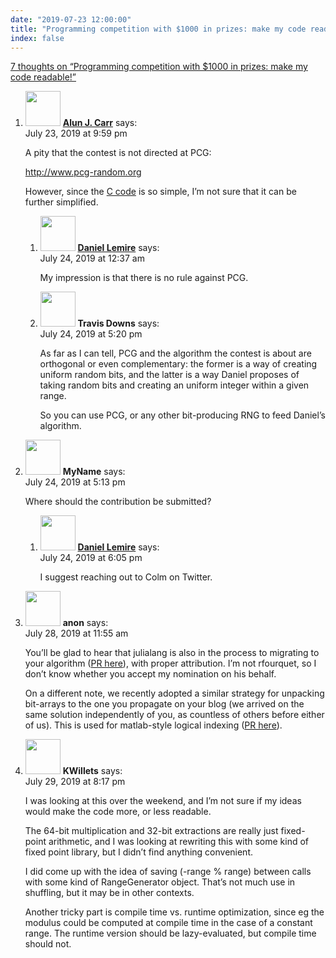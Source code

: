 ```yaml
---
date: "2019-07-23 12:00:00"
title: "Programming competition with $1000 in prizes: make my code readable!"
index: false
---
```


[7 thoughts on &ldquo;Programming competition with $1000 in prizes: make my code readable!&rdquo;](/lemire/blog/2019/07-23-programming-competition-with-1000-in-prizes-make-my-code-readable)

<ol class="comment-list">
<li id="comment-419699" class="comment even thread-even depth-1 parent">
<div class="comment-author vcard">
<img alt src="https://secure.gravatar.com/avatar/4d15a817efd25b5fe05594853f95ef10?s=56&#038;d=mm&#038;r=g" srcset="https://secure.gravatar.com/avatar/4d15a817efd25b5fe05594853f95ef10?s=112&#038;d=mm&#038;r=g 2x" class="avatar avatar-56 photo" height="56" width="56" decoding="async" /> <b class="fn"><a href="http://www.ucd.ie/research/people/mechanicalmaterialseng/assoc%20professoraluncarr/" class="url" rel="ugc external nofollow">Alun J. Carr</a></b> <span class="says">says:</span> </div>
<div class="comment-metadata"><time datetime="2019-07-23T21:59:12+00:00">July 23, 2019 at 9:59 pm</time></a> </div>
<div class="comment-content">
<p>A pity that the contest is not directed at PCG:</p>
<p><a href="http://www.pcg-random.org" rel="nofollow">http://www.pcg-random.org</a></p>
<p>However, since the <a href="http://www.pcg-random.org/download.html" rel="nofollow">C code</a> is so simple, I&rsquo;m not sure that it can be further simplified.</p>
</div>
<ol class="children">
<li id="comment-419719" class="comment byuser comment-author-lemire bypostauthor odd alt depth-2">
<div class="comment-author vcard">
<img alt src="https://secure.gravatar.com/avatar/2ca999bef9535950f5b84281a4dab006?s=56&#038;d=mm&#038;r=g" srcset="https://secure.gravatar.com/avatar/2ca999bef9535950f5b84281a4dab006?s=112&#038;d=mm&#038;r=g 2x" class="avatar avatar-56 photo" height="56" width="56" decoding="async" /> <b class="fn"><a href="https://lemire.me/en/" class="url" rel="ugc">Daniel Lemire</a></b> <span class="says">says:</span> </div>
<div class="comment-metadata"><time datetime="2019-07-24T00:37:37+00:00">July 24, 2019 at 12:37 am</time></a> </div>
<div class="comment-content">
<p>My impression is that there is no rule against PCG.</p>
</div>
</li>
<li id="comment-419826" class="comment even depth-2">
<div class="comment-author vcard">
<img alt src="https://secure.gravatar.com/avatar/c6937532928911c0dae3c9c89b658c09?s=56&#038;d=mm&#038;r=g" srcset="https://secure.gravatar.com/avatar/c6937532928911c0dae3c9c89b658c09?s=112&#038;d=mm&#038;r=g 2x" class="avatar avatar-56 photo" height="56" width="56" loading="lazy" decoding="async" /> <b class="fn">Travis Downs</b> <span class="says">says:</span> </div>
<div class="comment-metadata"><time datetime="2019-07-24T17:20:25+00:00">July 24, 2019 at 5:20 pm</time></a> </div>
<div class="comment-content">
<p>As far as I can tell, PCG and the algorithm the contest is about are orthogonal or even complementary: the former is a way of creating uniform random bits, and the latter is a way Daniel proposes of taking random bits and creating an uniform integer within a given range.</p>
<p>So you can use PCG, or any other bit-producing RNG to feed Daniel&rsquo;s algorithm.</p>
</div>
</li>
</ol>
</li>
<li id="comment-419825" class="comment odd alt thread-odd thread-alt depth-1 parent">
<div class="comment-author vcard">
<img alt src="https://secure.gravatar.com/avatar/99aa38650ec945f5c7e911d405ea9677?s=56&#038;d=mm&#038;r=g" srcset="https://secure.gravatar.com/avatar/99aa38650ec945f5c7e911d405ea9677?s=112&#038;d=mm&#038;r=g 2x" class="avatar avatar-56 photo" height="56" width="56" loading="lazy" decoding="async" /> <b class="fn">MyName</b> <span class="says">says:</span> </div>
<div class="comment-metadata"><time datetime="2019-07-24T17:13:13+00:00">July 24, 2019 at 5:13 pm</time></a> </div>
<div class="comment-content">
<p>Where should the contribution be submitted?</p>
</div>
<ol class="children">
<li id="comment-419831" class="comment byuser comment-author-lemire bypostauthor even depth-2">
<div class="comment-author vcard">
<img alt src="https://secure.gravatar.com/avatar/2ca999bef9535950f5b84281a4dab006?s=56&#038;d=mm&#038;r=g" srcset="https://secure.gravatar.com/avatar/2ca999bef9535950f5b84281a4dab006?s=112&#038;d=mm&#038;r=g 2x" class="avatar avatar-56 photo" height="56" width="56" loading="lazy" decoding="async" /> <b class="fn"><a href="https://lemire.me/en/" class="url" rel="ugc">Daniel Lemire</a></b> <span class="says">says:</span> </div>
<div class="comment-metadata"><time datetime="2019-07-24T18:05:19+00:00">July 24, 2019 at 6:05 pm</time></a> </div>
<div class="comment-content">
<p>I suggest reaching out to Colm on Twitter.</p>
</div>
</li>
</ol>
</li>
<li id="comment-420556" class="comment odd alt thread-even depth-1">
<div class="comment-author vcard">
<img alt src="https://secure.gravatar.com/avatar/4b73ad2b0552e183aaf4ee8c8e5854fe?s=56&#038;d=mm&#038;r=g" srcset="https://secure.gravatar.com/avatar/4b73ad2b0552e183aaf4ee8c8e5854fe?s=112&#038;d=mm&#038;r=g 2x" class="avatar avatar-56 photo" height="56" width="56" loading="lazy" decoding="async" /> <b class="fn">anon</b> <span class="says">says:</span> </div>
<div class="comment-metadata"><time datetime="2019-07-28T11:55:03+00:00">July 28, 2019 at 11:55 am</time></a> </div>
<div class="comment-content">
<p>You&rsquo;ll be glad to hear that julialang is also in the process to migrating to your algorithm (<a href="https://github.com/JuliaLang/julia/pull/29240" rel="nofollow">PR here</a>), with proper attribution. I&rsquo;m not rfourquet, so I don&rsquo;t know whether you accept my nomination on his behalf.</p>
<p>On a different note, we recently adopted a similar strategy for unpacking bit-arrays to the one you propagate on your blog (we arrived on the same solution independently of you, as countless of others before either of us). This is used for matlab-style logical indexing (<a href="https://github.com/JuliaLang/julia/pull/29746" rel="nofollow">PR here</a>).</p>
</div>
</li>
<li id="comment-420890" class="comment even thread-odd thread-alt depth-1">
<div class="comment-author vcard">
<img alt src="https://secure.gravatar.com/avatar/331059294e89906fef3d785f06820025?s=56&#038;d=mm&#038;r=g" srcset="https://secure.gravatar.com/avatar/331059294e89906fef3d785f06820025?s=112&#038;d=mm&#038;r=g 2x" class="avatar avatar-56 photo" height="56" width="56" loading="lazy" decoding="async" /> <b class="fn">KWillets</b> <span class="says">says:</span> </div>
<div class="comment-metadata"><time datetime="2019-07-29T20:17:27+00:00">July 29, 2019 at 8:17 pm</time></a> </div>
<div class="comment-content">
<p>I was looking at this over the weekend, and I&rsquo;m not sure if my ideas would make the code more, or less readable.</p>
<p>The 64-bit multiplication and 32-bit extractions are really just fixed-point arithmetic, and I was looking at rewriting this with some kind of fixed point library, but I didn&rsquo;t find anything convenient.</p>
<p>I did come up with the idea of saving (-range % range) between calls with some kind of RangeGenerator object. That&rsquo;s not much use in shuffling, but it may be in other contexts.</p>
<p>Another tricky part is compile time vs. runtime optimization, since eg the modulus could be computed at compile time in the case of a constant range. The runtime version should be lazy-evaluated, but compile time should not.</p>
</div>
</li>
</ol>
